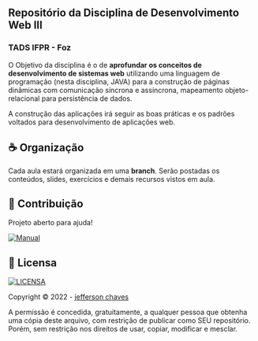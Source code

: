 ## Repositório da Disciplina de Desenvolvimento Web III
### TADS IFPR - Foz

O Objetivo da disciplina é o de **aprofundar os conceitos de desenvolvimento de sistemas web** utilizando uma linguagem de programação (nesta disciplina, JAVA) para a construção de páginas dinâmicas com comunicação síncrona e assíncrona, mapeamento objeto-relacional para persistência de dados.

A construção das aplicações irá seguir as boas práticas e os padrões voltados para desenvolvimento de aplicações web.

## ☕ Organização

Cada aula estará organizada em uma **branch**. Serão postadas os conteúdos, slides, exercícios e demais recursos vistos em aula. 


## 🤝 Contribuição

Projeto aberto para ajuda!

[![Manual](https://img.shields.io/badge/Manual-999999?style=for-the-badge&logo=BookStack&logoColor=white
)](https://github.com/seu-usuario/seu-repositorio/manual.md)

## 🔖 Licensa
[![LICENSA](https://img.shields.io/badge/Custom_GPL_3.0-E58080?style=for-the-badge&logo=bookstack&logoColor=white)](/LICENSE)

Copyright © 2022 - [jefferson chaves](https://github.com/jeffersonchaves)

A permissão é concedida, gratuitamente, a qualquer pessoa que obtenha uma cópia deste arquivo, com restrição de publicar como SEU repositório. Porém, sem restrição nos direitos de usar, copiar, modificar e mesclar.
